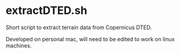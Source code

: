 # extractDTED.sh
Short script to extract terrain data from Copernicus DTED. 

Developed on personal mac, will need to be edited to work on linux machines.
